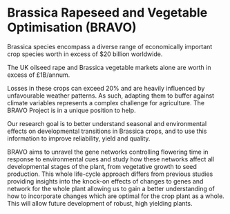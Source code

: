 # Brassica Rapeseed and Vegetable Optimisation (BRAVO)

Brassica species encompass a diverse range of economically important crop species worth in excess of $20 billion worldwide.

The UK oilseed rape and Brassica vegetable markets alone are worth in excess of £1B/annum.

Losses in these crops can exceed 20% and are heavily influenced by unfavourable weather patterns.
As such, adapting them to buffer against climate variables represents a complex challenge for agriculture.
The BRAVO Project is in a unique position to help.

Our research goal is to better understand seasonal and environmental effects on developmental transitions in Brassica crops, 
and to use this information to improve reliability, yield and quality.

BRAVO aims to unravel the gene networks controlling flowering time in response to environmental cues and study how these networks 
affect all developmental stages of the plant, from vegetative growth to seed production. 
This whole life-cycle approach differs from previous studies providing insights into the knock-on effects of changes to genes and network 
for the whole plant allowing us to gain a better understanding of how to incorporate changes which are optimal for the crop plant as a whole. 
This will allow future development of robust, high yielding plants.
